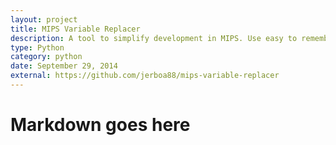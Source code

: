 ```yaml
---
layout: project
title: MIPS Variable Replacer
description: A tool to simplify development in MIPS. Use easy to remember variable names in MIPS and map them to actual registers before assembling
type: Python
category: python
date: September 29, 2014
external: https://github.com/jerboa88/mips-variable-replacer
---
```

# Markdown goes here
